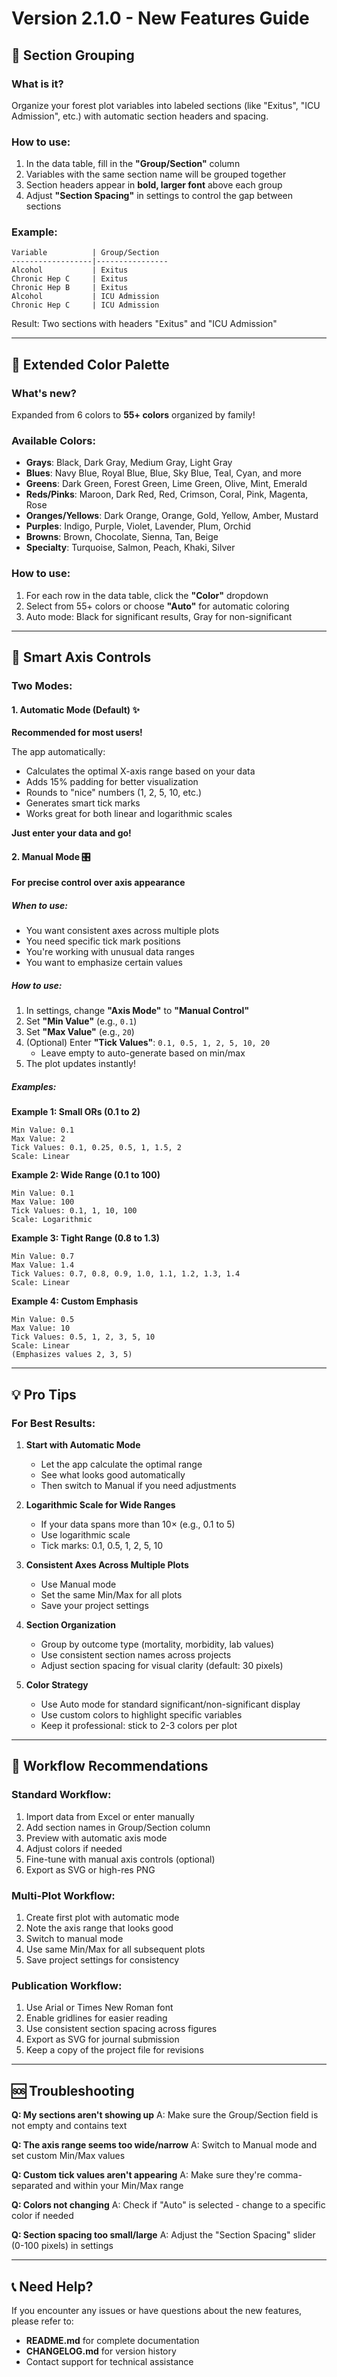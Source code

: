 # Version 2.1.0 - New Features Guide

## 🎯 Section Grouping

### What is it?
Organize your forest plot variables into labeled sections (like "Exitus", "ICU Admission", etc.) with automatic section headers and spacing.

### How to use:
1. In the data table, fill in the **"Group/Section"** column
2. Variables with the same section name will be grouped together
3. Section headers appear in **bold, larger font** above each group
4. Adjust **"Section Spacing"** in settings to control the gap between sections

### Example:
```
Variable          | Group/Section
------------------|----------------
Alcohol           | Exitus
Chronic Hep C     | Exitus
Chronic Hep B     | Exitus
Alcohol           | ICU Admission
Chronic Hep C     | ICU Admission
```

Result: Two sections with headers "Exitus" and "ICU Admission"

---

## 🎨 Extended Color Palette

### What's new?
Expanded from 6 colors to **55+ colors** organized by family!

### Available Colors:
- **Grays**: Black, Dark Gray, Medium Gray, Light Gray
- **Blues**: Navy Blue, Royal Blue, Blue, Sky Blue, Teal, Cyan, and more
- **Greens**: Dark Green, Forest Green, Lime Green, Olive, Mint, Emerald
- **Reds/Pinks**: Maroon, Dark Red, Red, Crimson, Coral, Pink, Magenta, Rose
- **Oranges/Yellows**: Dark Orange, Orange, Gold, Yellow, Amber, Mustard
- **Purples**: Indigo, Purple, Violet, Lavender, Plum, Orchid
- **Browns**: Brown, Chocolate, Sienna, Tan, Beige
- **Specialty**: Turquoise, Salmon, Peach, Khaki, Silver

### How to use:
1. For each row in the data table, click the **"Color"** dropdown
2. Select from 55+ colors or choose **"Auto"** for automatic coloring
3. Auto mode: Black for significant results, Gray for non-significant

---

## 📏 Smart Axis Controls

### Two Modes:

#### 1. Automatic Mode (Default) ✨
**Recommended for most users!**

The app automatically:
- Calculates the optimal X-axis range based on your data
- Adds 15% padding for better visualization
- Rounds to "nice" numbers (1, 2, 5, 10, etc.)
- Generates smart tick marks
- Works great for both linear and logarithmic scales

**Just enter your data and go!**

#### 2. Manual Mode 🎛️
**For precise control over axis appearance**

##### When to use:
- You want consistent axes across multiple plots
- You need specific tick mark positions
- You're working with unusual data ranges
- You want to emphasize certain values

##### How to use:
1. In settings, change **"Axis Mode"** to **"Manual Control"**
2. Set **"Min Value"** (e.g., `0.1`)
3. Set **"Max Value"** (e.g., `20`)
4. (Optional) Enter **"Tick Values"**: `0.1, 0.5, 1, 2, 5, 10, 20`
   - Leave empty to auto-generate based on min/max
5. The plot updates instantly!

##### Examples:

**Example 1: Small ORs (0.1 to 2)**
```
Min Value: 0.1
Max Value: 2
Tick Values: 0.1, 0.25, 0.5, 1, 1.5, 2
Scale: Linear
```

**Example 2: Wide Range (0.1 to 100)**
```
Min Value: 0.1
Max Value: 100
Tick Values: 0.1, 1, 10, 100
Scale: Logarithmic
```

**Example 3: Tight Range (0.8 to 1.3)**
```
Min Value: 0.7
Max Value: 1.4
Tick Values: 0.7, 0.8, 0.9, 1.0, 1.1, 1.2, 1.3, 1.4
Scale: Linear
```

**Example 4: Custom Emphasis**
```
Min Value: 0.5
Max Value: 10
Tick Values: 0.5, 1, 2, 3, 5, 10
Scale: Linear
(Emphasizes values 2, 3, 5)
```

---

## 💡 Pro Tips

### For Best Results:

1. **Start with Automatic Mode**
   - Let the app calculate the optimal range
   - See what looks good automatically
   - Then switch to Manual if you need adjustments

2. **Logarithmic Scale for Wide Ranges**
   - If your data spans more than 10× (e.g., 0.1 to 5)
   - Use logarithmic scale
   - Tick marks: 0.1, 0.5, 1, 2, 5, 10

3. **Consistent Axes Across Multiple Plots**
   - Use Manual mode
   - Set the same Min/Max for all plots
   - Save your project settings

4. **Section Organization**
   - Group by outcome type (mortality, morbidity, lab values)
   - Use consistent section names across projects
   - Adjust section spacing for visual clarity (default: 30 pixels)

5. **Color Strategy**
   - Use Auto mode for standard significant/non-significant display
   - Use custom colors to highlight specific variables
   - Keep it professional: stick to 2-3 colors per plot

---

## 🔄 Workflow Recommendations

### Standard Workflow:
1. Import data from Excel or enter manually
2. Add section names in Group/Section column
3. Preview with automatic axis mode
4. Adjust colors if needed
5. Fine-tune with manual axis controls (optional)
6. Export as SVG or high-res PNG

### Multi-Plot Workflow:
1. Create first plot with automatic mode
2. Note the axis range that looks good
3. Switch to manual mode
4. Use same Min/Max for all subsequent plots
5. Save project settings for consistency

### Publication Workflow:
1. Use Arial or Times New Roman font
2. Enable gridlines for easier reading
3. Use consistent section spacing across figures
4. Export as SVG for journal submission
5. Keep a copy of the project file for revisions

---

## 🆘 Troubleshooting

**Q: My sections aren't showing up**
A: Make sure the Group/Section field is not empty and contains text

**Q: The axis range seems too wide/narrow**
A: Switch to Manual mode and set custom Min/Max values

**Q: Custom tick values aren't appearing**
A: Make sure they're comma-separated and within your Min/Max range

**Q: Colors not changing**
A: Check if "Auto" is selected - change to a specific color if needed

**Q: Section spacing too small/large**
A: Adjust the "Section Spacing" slider (0-100 pixels) in settings

---

## 📞 Need Help?

If you encounter any issues or have questions about the new features, please refer to:
- **README.md** for complete documentation
- **CHANGELOG.md** for version history
- Contact support for technical assistance
